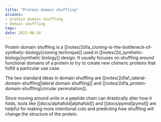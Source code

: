 ```yaml
---
title: "Protein domain shuffling"
aliases: 
- protein domain shuffling
- domain shuffling
tags:
date: 2023-08-10
---
```

Protein domain shuffling is a [[notes/2d1a_cloning-is-the-bottleneck-of-synthetic-biology|cloning technique]] used in [[notes/2d_synthetic-biology|synthetic biology]] design. It usually focuses on shuffling around functional domains of a protein to try to create new chimeric proteins that fulfill a particular use case.

The two standard ideas in domain shuffling are [[notes/2d1a1_lateral-domain-shuffling|lateral domain shuffling]] and [[notes/2d1a_protein-domain-shuffling|circular permutation]].

Since moving around units in a peptide chain can drastically alter how it folds, tools like [[docs/alphafold|alphafold]] and [[docs/pymol|pymol]] are helpful for making more intentional cuts and predicting how shuffling will change the structure of the protein.
